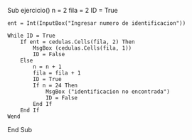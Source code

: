 Sub ejercicio()
    n = 2
    fila = 2
    ID = True
    
    ent = Int(InputBox("Ingresar numero de identificacion"))
    
    While ID = True
        If ent = cedulas.Cells(fila, 2) Then
            MsgBox (cedulas.Cells(fila, 1))
            ID = False
        Else
            n = n + 1
            fila = fila + 1
            ID = True
            If n = 24 Then
                MsgBox ("identificacion no encontrada")
                ID = False
            End If
        End If
    Wend
End Sub